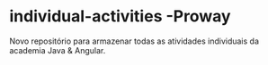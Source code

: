 # individual-activities -Proway

Novo repositório para armazenar todas as atividades individuais da academia Java &amp; Angular. 

